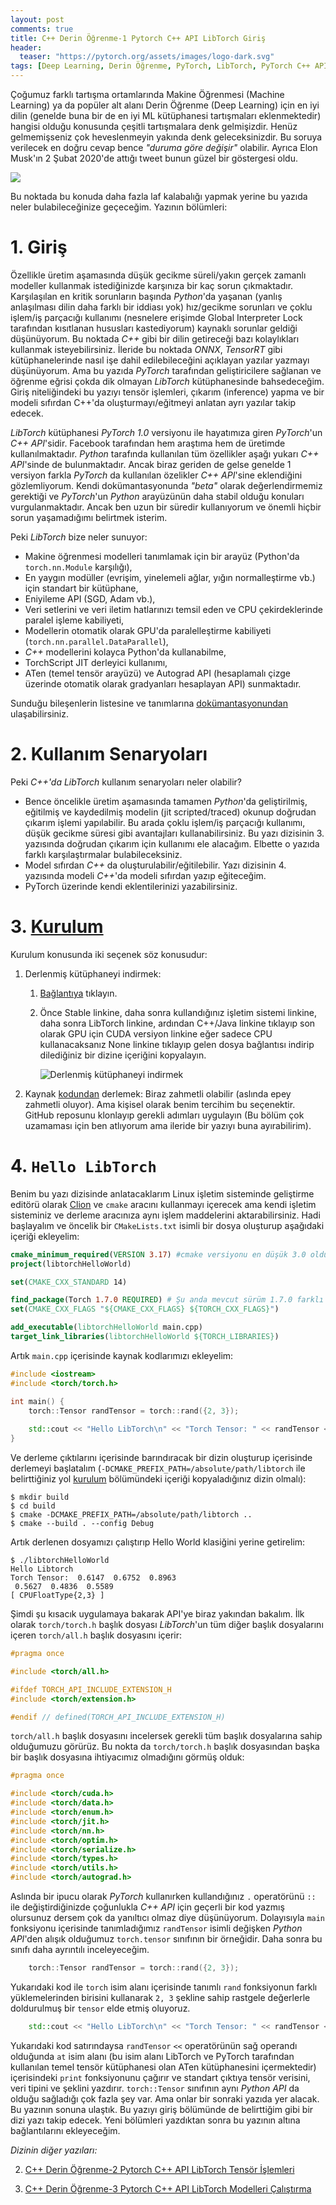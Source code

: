 ```yaml
---
layout: post
comments: true
title: C++ Derin Öğrenme-1 Pytorch C++ API LibTorch Giriş
header:
  teaser: "https://pytorch.org/assets/images/logo-dark.svg"
tags: [Deep Learning, Derin Öğrenme, PyTorch, LibTorch, PyTorch C++ API, Machine Learning C++, Deep Learning C++, Machine Learning, Makine Öğrenmesi]
---
```


Çoğumuz farklı tartışma ortamlarında Makine Öğrenmesi (Machine Learning) ya da popüler alt alanı Derin Öğrenme (Deep Learning) için en iyi dilin (genelde buna bir de en iyi ML kütüphanesi tartışmaları eklenmektedir) hangisi olduğu konusunda çeşitli tartışmalara denk gelmişizdir. Henüz gelmemişseniz çok heveslenmeyin yakında denk geleceksinizdir. Bu soruya verilecek en doğru cevap bence *"duruma göre değişir"* olabilir. Ayrıca Elon Musk'ın 2 Şubat 2020'de attığı tweet bunun güzel bir göstergesi oldu. 

![](/assets/img/libtorch-intro/elon_musk.png)

Bu noktada bu konuda daha fazla laf kalabalığı yapmak yerine bu yazıda neler bulabileceğinize geçeceğim. Yazının bölümleri:

# 1. Giriş

Özellikle üretim aşamasında düşük gecikme süreli/yakın gerçek zamanlı modeller kullanmak istediğinizde karşınıza bir kaç sorun çıkmaktadır. Karşılaşılan en kritik sorunların başında *Python*'da yaşanan (yanlış anlaşılması dilin daha farklı bir iddiası yok) hız/gecikme sorunları ve çoklu işlem/iş parçacığı kullanımı (nesnelere erişimde Global Interpreter Lock tarafından kısıtlanan hususları kastediyorum) kaynaklı sorunlar geldiği düşünüyorum. Bu noktada *C++* gibi bir dilin getireceği bazı kolaylıkları kullanmak isteyebilirsiniz. İleride bu noktada *ONNX*, *TensorRT* gibi kütüphanelerinde nasıl işe dahil edilebileceğini açıklayan yazılar yazmayı düşünüyorum. Ama bu yazıda *PyTorch* tarafından geliştiricilere sağlanan ve öğrenme eğrisi çokda dik olmayan *LibTorch* kütüphanesinde bahsedeceğim. Giriş niteliğindeki bu yazıyı tensör işlemleri, çıkarım (inference) yapma ve bir modeli sıfırdan C++'da oluşturmayı/eğitmeyi anlatan ayrı yazılar takip edecek.

*LibTorch* kütüphanesi *PyTorch 1.0* versiyonu ile hayatımıza giren *PyTorch*'un *C++ API*'sidir. Facebook tarafından hem araştıma hem de üretimde kullanılmaktadır. *Python* tarafında kullanılan tüm özellikler aşağı yukarı *C++ API*'sinde de bulunmaktadır. Ancak biraz geriden de gelse genelde 1 versiyon farkla *PyTorch* da kullanılan özelikler *C++ API*'sine eklendiğini gözlemliyorum. Kendi dokümantasyonunda *"beta"* olarak değerlendirmemiz gerektiği ve *PyTorch*'un *Python* arayüzünün daha stabil olduğu konuları vurgulanmaktadır. Ancak ben uzun bir süredir kullanıyorum ve önemli hiçbir sorun yaşamadığımı belirtmek isterim. 

Peki *LibTorch* bize neler sunuyor:

- Makine öğrenmesi modelleri tanımlamak için bir arayüz (Python'da `torch.nn.Module` karşılığı),
- En yaygın modüller (evrişim, yinelemeli ağlar, yığın normalleştirme vb.) için standart bir kütüphane,
- Eniyileme API (SGD, Adam vb.),
- Veri setlerini ve veri iletim hatlarınızı temsil eden ve CPU çekirdeklerinde paralel işleme kabiliyeti,
-  Modellerin otomatik olarak GPU'da paralelleştirme kabiliyeti (`torch.nn.parallel.DataParallel`),
- *C++* modellerini kolayca Python'da kullanabilme,
- TorchScript JIT derleyici kullanımı,
- ATen (temel tensör arayüzü) ve Autograd API (hesaplamalı çizge üzerinde otomatik olarak gradyanları hesaplayan API) sunmaktadır.

Sunduğu bileşenlerin listesine ve tanımlarına [dokümantasyonundan](https://pytorch.org/cppdocs/frontend.html ) ulaşabilirsiniz. 

# 2. Kullanım Senaryoları

Peki *C++'da LibTorch* kullanım senaryoları neler olabilir?

- Bence öncelikle üretim aşamasında tamamen *Python*'da geliştirilmiş, eğitilmiş ve kaydedilmiş modelin (jit scripted/traced) okunup doğrudan çıkarım işlemi yapılabilir. Bu arada çoklu işlem/iş parçacığı kullanımı, düşük gecikme süresi gibi avantajları kullanabilirsiniz. Bu yazı dizisinin 3. yazısında doğrudan çıkarım için kullanımı ele alacağım. Elbette o yazıda farklı karşılaştırmalar bulabileceksiniz.
- Model sıfırdan *C++* da oluşturulabilir/eğitilebilir.  Yazı dizisinin 4. yazısında modeli *C++*'da modeli sıfırdan yazıp eğiteceğim.
- PyTorch üzerinde kendi eklentilerinizi yazabilirsiniz. 

# 3. [Kurulum](#kurulum)

Kurulum konusunda iki seçenek söz konusudur:

 1. Derlenmiş kütüphaneyi indirmek:

    1. [Bağlantıya](https://pytorch.org/get-started/locally/) tıklayın.

    2. Önce Stable linkine, daha sonra kullandığınız işletim sistemi linkine, daha sonra LibTorch linkine, ardından C++/Java linkine tıklayıp son olarak GPU için CUDA versiyon linkine eğer sadece CPU kullanacaksanız None linkine tıklayıp gelen dosya bağlantısı indirip dilediğiniz bir dizine içeriğini kopyalayın.

         ![Derlenmiş kütüphaneyi indirmek](/assets/img/libtorch-intro/start_locally.png)

 2. Kaynak [kodundan](https://github.com/pytorch/pytorch#from-source) derlemek: Biraz zahmetli olabilir (aslında epey zahmetli oluyor). Ama kişisel olarak benim tercihim bu seçenektir. GitHub reposunu klonlayıp gerekli adımları uygulayın (Bu bölüm çok uzamaması için ben atlıyorum ama ileride bir yazıyı buna ayırabilirim).

# 4. `Hello LibTorch`

Benim bu yazı dizisinde anlatacaklarım Linux işletim sisteminde geliştirme editörü olarak [Clion](https://www.jetbrains.com/clion/) ve `cmake` aracını kullanmayı içerecek ama kendi işletim sisteminiz ve derleme aracınıza aynı işlem maddelerini aktarabilirsiniz. Hadi başlayalım ve öncelik bir `CMakeLists.txt` isimli bir dosya oluşturup aşağıdaki içeriği ekleyelim:

```cmake
cmake_minimum_required(VERSION 3.17) #cmake versiyonu en düşük 3.0 olduğu sürece mevcut cmake kurulumunuzu kullanabilirsiniz
project(libtorchHelloWorld)

set(CMAKE_CXX_STANDARD 14)

find_package(Torch 1.7.0 REQUIRED) # Şu anda mevcut sürüm 1.7.0 farklı bir versiyon kullanırsanız burayı düzeltmelisiniz
set(CMAKE_CXX_FLAGS "${CMAKE_CXX_FLAGS} ${TORCH_CXX_FLAGS}")

add_executable(libtorchHelloWorld main.cpp) 
target_link_libraries(libtorchHelloWorld ${TORCH_LIBRARIES})
```

Artık `main.cpp` içerisinde kaynak kodlarımızı ekleyelim:

```c++
#include <iostream>
#include <torch/torch.h>

int main() {
    torch::Tensor randTensor = torch::rand({2, 3});
    
    std::cout << "Hello LibTorch\n" << "Torch Tensor: " << randTensor << "\n";
}
```

Ve derleme çıktılarını içerisinde barındıracak bir dizin oluşturup içerisinde derlemeyi başlatalım (`-DCMAKE_PREFIX_PATH=/absolute/path/libtorch` ile belirttiğiniz yol [kurulum](#kurulum) bölümündeki içeriği kopyaladığınız dizin olmalı): 

```shell
$ mkdir build
$ cd build
$ cmake -DCMAKE_PREFIX_PATH=/absolute/path/libtorch ..
$ cmake --build . --config Debug
```

Artık derlenen dosyamızı çalıştırıp Hello World klasiğini yerine getirelim:

```shell
$ ./libtorchHelloWorld
Hello Libtorch
Torch Tensor:  0.6147  0.6752  0.8963
 0.5627  0.4836  0.5589
[ CPUFloatType{2,3} ]
```

Şimdi şu kısacık uygulamaya bakarak API'ye biraz yakından bakalım. İlk olarak `torch/torch.h` başlık dosyası *LibTorch*'un tüm diğer başlık dosyalarını içeren `torch/all.h` başlık dosyasını içerir:

```c++
#pragma once

#include <torch/all.h>

#ifdef TORCH_API_INCLUDE_EXTENSION_H
#include <torch/extension.h>

#endif // defined(TORCH_API_INCLUDE_EXTENSION_H)
```

`torch/all.h` başlık dosyasını incelersek gerekli tüm başlık dosyalarına sahip olduğumuzu görürüz. Bu nokta da `torch/torch.h` başlık dosyasından başka bir başlık dosyasına ihtiyacımız olmadığını görmüş olduk:

```c++
#pragma once

#include <torch/cuda.h>
#include <torch/data.h>
#include <torch/enum.h>
#include <torch/jit.h>
#include <torch/nn.h>
#include <torch/optim.h>
#include <torch/serialize.h>
#include <torch/types.h>
#include <torch/utils.h>
#include <torch/autograd.h>
```

Aslında bir ipucu olarak *PyTorch* kullanırken kullandığınız `.` operatörünü `::` ile değiştirdiğinizde çoğunlukla *C++ API* için geçerli bir kod yazmış olursunuz dersem çok da yanıltıcı olmaz diye düşünüyorum. Dolayısıyla `main` fonksiyonu içerisinde tanımladığımız `randTensor` isimli değişken *Python API*'den alışık olduğumuz `torch.tensor` sınıfının bir örneğidir.  Daha sonra bu sınıfı daha ayrıntılı inceleyeceğim. 

```c++
	torch::Tensor randTensor = torch::rand({2, 3});
```

Yukarıdaki kod ile `torch` isim alanı içerisinde tanımlı `rand` fonksiyonun farklı yüklemelerinden birisini kullanarak `2, 3` şekline sahip rastgele değerlerle doldurulmuş bir `tensor` elde etmiş oluyoruz. 

```c++
	std::cout << "Hello LibTorch\n" << "Torch Tensor: " << randTensor << "\n";
```

Yukarıdaki kod satırındaysa `randTensor` `<<` operatörünün sağ operandı olduğunda  `at` isim alanı (bu isim alanı LibTorch ve PyTorch tarafından kullanılan temel tensör kütüphanesi olan ATen kütüphanesini içermektedir) içerisindeki `print` fonksiyonunu çağırır ve standart çıktıya tensör verisini, veri tipini ve şeklini yazdırır. `torch::Tensor`  sınıfının aynı *Python API* da olduğu sağladığı çok fazla şey var. Ama onlar bir sonraki yazıda yer alacak. Bu yazının sonuna ulaştık. Bu yazıyı giriş bölümünde de belirttiğim gibi bir dizi yazı takip edecek. Yeni bölümleri yazdıktan sonra bu yazının altına bağlantılarını ekleyeceğim. 



*Dizinin diğer yazıları:*

2. [C++ Derin Öğrenme-2 Pytorch C++ API LibTorch Tensör İşlemleri](https://blgnksy.github.io/2020/12/06/libtorch-tensors.html)

3. [C++ Derin Öğrenme-3 Pytorch C++ API LibTorch Modelleri Çalıştırma](https://blgnksy.github.io/2020/12/13/libtorch-inference.html)
